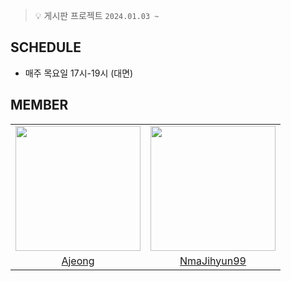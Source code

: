 > 💡 게시판 프로젝트 `2024.01.03 ~`


## SCHEDULE
- 매주 목요일 17시-19시 (대면)


## MEMBER

<table align = "center">
  <tr align = "center">
    <td><a href="https://github.com/ajung7038"><img src="https://avatars.githubusercontent.com/u/80907516?v=4" width=200></a></td>
    <td><a href="https://github.com/NamJihyun99"><img src="https://avatars.githubusercontent.com/u/87467801?v=4" width=200></a></td>
  </tr>
  <tr align = "center">
    <td><a href = "https://github.com/ajung7038">Ajeong</a></td>
    <td><a href = "https://github.com/NmaJihyun99">NmaJihyun99 </a></td>
  </tr>
</table>

